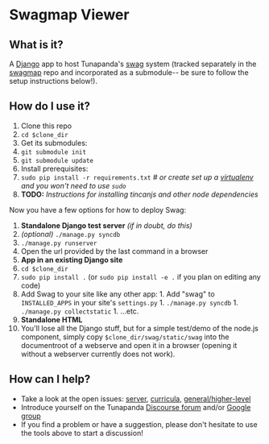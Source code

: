 # Swagmap Viewer

## What is it?
A [Django](http://django.readthedocs.org/en/latest/) app to host Tunapanda's [swag](https://github.com/tunapanda/swag/blob/master/Readme.md) system (tracked separately in the  [swagmap](https://github.com/tunapanda/swagmap) repo and incorporated as a submodule-- be sure to follow the setup instructions below!).

## How do I use it?
1. Clone this repo
1. `cd $clone_dir`
1. Get its submodules:
  1. `git submodule init`
  1. `git submodule update`
1. Install prerequisites:
  1. `sudo pip install -r requirements.txt`  *# or create set up a [virtualenv](https://virtualenv.pypa.io/en/latest/) and you won't need to use `sudo`*
  1. **TODO:** *Instructions for installing tincanjs and other node dependencies*

Now you have a few options for how to deploy Swag:

1. **Standalone Django test server** *(if in doubt, do this)*
  1. *(optional)* `./manage.py syncdb`
  1. `./manage.py runserver`
  1. Open the url provided by the last command in a browser
1. **App in an existing Django site**
  1. `cd $clone_dir`
  1. `sudo pip install .` (or `sudo pip install -e .` if you plan on editing any code)
  1. Add Swag to your site like any other app:
    1. Add "swag" to `INSTALLED_APPS` in your site's `settings.py`
    1. `./manage.py syncdb`
    1. `./manage.py collectstatic`
    1. ...etc.
1. **Standalone HTML**
  1. You'll lose all the Django stuff, but for a simple test/demo of the node.js component, simply copy `$clone_dir/swag/static/swag` into the documentroot of a webserve and open it in a browser (opening it without a webserver currently does not work). 
  
## How can I help?
  * Take a look at the open issues: [server](https://github.com/tunapanda/swagmap/issues),  [curricula](https://github.com/tunapanda/swagmaps/issues), [general/higher-level](https://github.com/tunapanda/swag/issues)
  * Introduce yourself on the Tunapanda [Discourse forum](discourse.tunapanda.org) and/or [Google group](https://groups.google.com/forum/#!forum/tunapanda) 
  * If you find a problem or have a suggestion, please don't hesitate to use the tools above to start a discussion!
